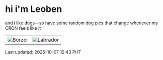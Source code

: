 # hi i'm Leoben

and i like dogs—so have some random dog pics that change whenever my CRON feels like it

|  |  |
|--------|----------|
| ![Borzoi](https://random-dog-vercel.vercel.app/api/random-borzoi?v=1759812225) | ![Labrador](https://random-dog-vercel.vercel.app/api/random-labrador?v=1759812225) |

Last updated: 2025-10-07 12:43 PHT
